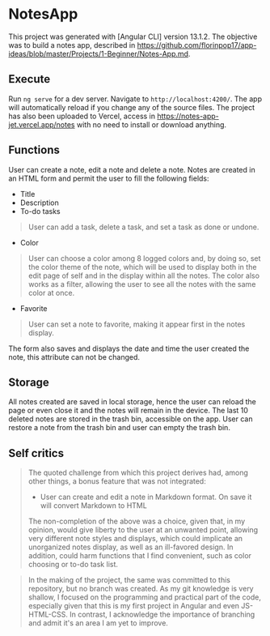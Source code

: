 # NotesApp

This project was generated with [Angular CLI] version 13.1.2. The objective was to build a notes app, described in <https://github.com/florinpop17/app-ideas/blob/master/Projects/1-Beginner/Notes-App.md>.

## Execute

Run `ng serve` for a dev server. Navigate to `http://localhost:4200/`. The app will automatically reload if you change any of the source files. The project has also been uploaded to Vercel, access in <https://notes-app-jet.vercel.app/notes> with no need to install or download anything.

## Functions

User can create a note, edit a note and delete a note. Notes are created in an HTML form and permit the user to fill the following fields:

- Title
- Description
- To-do tasks

> User can add a task, delete a task, and set a task as done or undone.

- Color 

> User can choose a color among 8 logged colors and, by doing so, set the color theme of the note, which will be used to display both in the edit page of self and in the display within all the notes. The color also works as a filter, allowing the user to see all the notes with the same color at once.

- Favorite

> User can set a note to favorite, making it appear first in the notes display.

The form also saves and displays the date and time the user created the note, this attribute can not be changed.

## Storage

All notes created are saved in local storage, hence the user can reload the page or even close it and the notes will remain in the device. The last 10 deleted notes are stored in the trash bin, accessible on the app. User can restore a note from the trash bin and user can empty the trash bin.

## Self critics

> The quoted challenge from which this project derives had, among other things, a bonus feature that was not integrated:
>
> - User can create and edit a note in Markdown format. On save it will convert Markdown to HTML
>
> The non-completion of the above was a choice, given that, in my opinion, would give liberty to the user at an unwanted point, allowing very different note styles and displays, which could implicate an unorganized notes display, as well as an ill-favored design. In addition, could harm functions that I find convenient, such as color choosing or to-do task list.

> In the making of the project, the same was committed to this repository, but no branch was created. As my git knowledge is very shallow, I focused on the programming and practical part of the code, especially given that this is my first project in Angular and even JS-HTML-CSS. In contrast, I acknowledge the importance of branching and admit it's an area I am yet to improve.